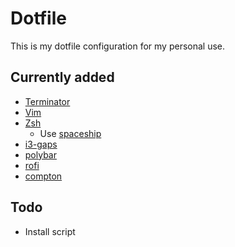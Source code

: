 # Dotfile
This is my dotfile configuration for my personal use.

## Currently added
- [Terminator](https://launchpad.net/terminator/)
- [Vim](https://github.com/vim)
- [Zsh](https://github.com/vim/vim)
    - Use [spaceship](https://github.com/denysdovhan/spaceship-prompt)
- [i3-gaps](https://github.com/Airblader/i3)
- [polybar](https://github.com/jaagr/polybar)
- [rofi](https://github.com/DaveDavenport/rofi)
- [compton](https://github.com/chjj/compton)

## Todo
- Install script

